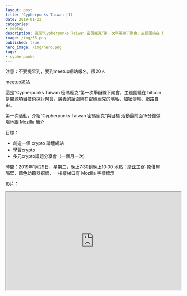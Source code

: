 ```yaml
---
layout: post
title: 'Cypherpunks Taiwan (1) '
date: 2019-01-23
categories:
- meetup
description: 這是“Cypherpunks Taiwan 密碼龐克“第一次舉辦線下聚會，主題圍繞在 bitcoin 是開源項目技術探討聚會，廣義的話圍繞在密碼龐克的隱私、加密傳輸、網路自由。
image: /img/56.png
published: true
hero_image: /img/hero.png
tags:
- cypherpunks
---
```


注意：不要提早到，要到meetup網站報名，限20人

[meetup網站](https://www.meetup.com/Taipei-Bitcoin-Meetup-Group/events/258294713/)

這是“Cypherpunks Taiwan 密碼龐克“第一次舉辦線下聚會，主題圍繞在 bitcoin 是開源項目技術探討聚會，廣義的話圍繞在密碼龐克的隱私、加密傳輸、網路自由。

第一次活動，介紹“Cypherpunks Taiwan 密碼龐克”與目標
活動最前面15分鐘做場地跟 Mozilla 簡介

目標：

* 創造一個 crypto 論壇網站
* 學習crypto
* 多元crypto議題分享會（一個月一次)

時間：2019年1月29日，星期二，晚上7:30到晚上10:00
地點：摩茲工寮-原價屋隔壁，藍色助聽器招牌，一樓樓梯口有 Mozilla 字樣標示

影片：

<div style="text-align:center">
<iframe style="width:560px; height:315px;" src="https://www.youtube.com/embed/Yois-l5x-sk" styleframeborder="0" allow="accelerometer; autoplay; encrypted-media; gyroscope; picture-in-picture" allowfullscreen></iframe>
</div>
